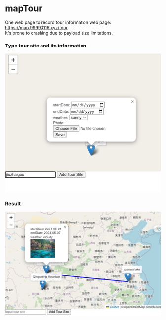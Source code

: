 # mapTour
One web page to record tour information
web page: https://map.99990116.xyz/tour<br>
It's prone to crashing due to payload size limitations.
### Type tour site and its information
![Input tour site](./Assets/input.png)
### Result
![Result](./Assets/interface.png)
